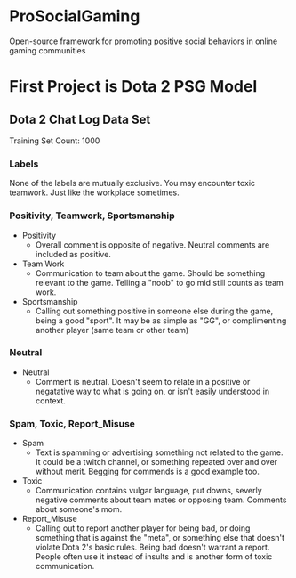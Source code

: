 # ProSocialGaming
Open-source framework for promoting positive social behaviors in online gaming communities

# First Project is Dota 2 PSG Model

## Dota 2 Chat Log Data Set
Training Set Count: 1000
### Labels
None of the labels are mutually exclusive. You may encounter toxic teamwork. Just like the workplace sometimes.
### Positivity, Teamwork, Sportsmanship
- Positivity
    - Overall comment is opposite of negative. Neutral comments are included as positive.
- Team Work
    - Communication to team about the game. Should be something relevant to the game. Telling a "noob" to go mid still counts as team work. 
- Sportsmanship
    - Calling out something positive in someone else during the game, being a good "sport". It may be as simple as "GG", or complimenting another player (same team or other team)
### Neutral 
- Neutral
    - Comment is neutral. Doesn't seem to relate in a positive or negatative way to what is going on, or isn't easily understood in context.    
### Spam, Toxic, Report_Misuse
- Spam
    - Text is spamming or advertising something not related to the game. It could be a twitch channel, or something repeated over and over without merit. Begging for commends is a good example too.
- Toxic
    - Communication contains vulgar language, put downs, severly negative comments about team mates or opposing team. Comments about someone's mom.
- Report_Misuse
    - Calling out to report another player for being bad, or doing something that is against the "meta", or something else that doesn't violate Dota 2's basic rules. Being bad doesn't warrant a report. People often use it instead of insults and is another form of toxic communication. 
